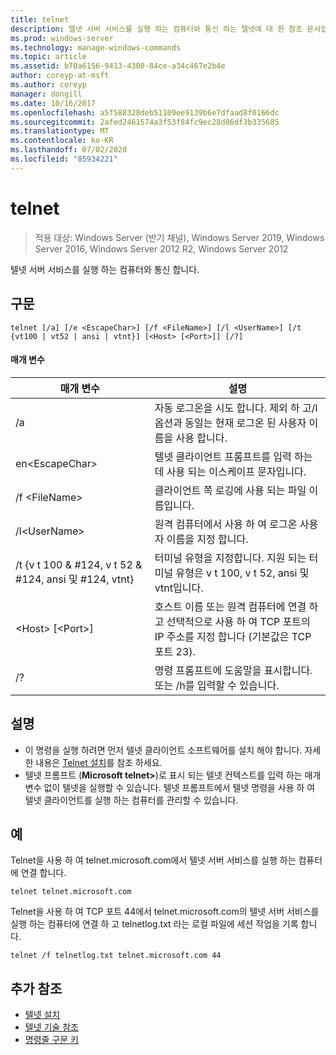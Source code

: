 ```yaml
---
title: telnet
description: 텔넷 서버 서비스를 실행 하는 컴퓨터와 통신 하는 텔넷에 대 한 참조 문서입니다.
ms.prod: windows-server
ms.technology: manage-windows-commands
ms.topic: article
ms.assetid: b70a6156-9413-4300-84ce-a34c467e2b4e
author: coreyp-at-msft
ms.author: coreyp
manager: dongill
ms.date: 10/16/2017
ms.openlocfilehash: a5f588328deb51109ee9139b6e7dfaad8f0166dc
ms.sourcegitcommit: 2afed2461574a3f53f84fc9ec28d86df3b335685
ms.translationtype: MT
ms.contentlocale: ko-KR
ms.lasthandoff: 07/02/2020
ms.locfileid: "85934221"
---
```

# <a name="telnet"></a>telnet

> 적용 대상: Windows Server (반기 채널), Windows Server 2019, Windows Server 2016, Windows Server 2012 R2, Windows Server 2012

텔넷 서버 서비스를 실행 하는 컴퓨터와 통신 합니다.

## <a name="syntax"></a>구문
```
telnet [/a] [/e <EscapeChar>] [/f <FileName>] [/l <UserName>] [/t {vt100 | vt52 | ansi | vtnt}] [<Host> [<Port>]] [/?]
```
#### <a name="parameters"></a>매개 변수
|매개 변수|설명|
|-------|--------|
|/a|자동 로그온을 시도 합니다. 제외 하 고/l 옵션과 동일는 현재 로그온 된 사용자 이름을 사용 합니다.|
|en\<EscapeChar>|텔넷 클라이언트 프롬프트를 입력 하는 데 사용 되는 이스케이프 문자입니다.|
|/f \<FileName>|클라이언트 쪽 로깅에 사용 되는 파일 이름입니다.|
|/l\<UserName>|원격 컴퓨터에서 사용 하 여 로그온 사용자 이름을 지정 합니다.|
|/t {v t 100 & #124, v t 52 & #124, ansi 및 #124, vtnt}|터미널 유형을 지정합니다. 지원 되는 터미널 유형은 v t 100, v t 52, ansi 및 vtnt입니다.|
|\<Host> [\<Port>]|호스트 이름 또는 원격 컴퓨터에 연결 하 고 선택적으로 사용 하 여 TCP 포트의 IP 주소를 지정 합니다 (기본값은 TCP 포트 23).|
|/?|명령 프롬프트에 도움말을 표시합니다. 또는 /h를 입력할 수 있습니다.|

## <a name="remarks"></a>설명
-   이 명령을 실행 하려면 먼저 텔넷 클라이언트 소프트웨어를 설치 해야 합니다. 자세한 내용은 [Telnet 설치](https://technet.microsoft.com/library/cc754293(v=ws.10).aspx)를 참조 하세요.
-   텔넷 프롬프트 (**Microsoft telnet>**)로 표시 되는 텔넷 컨텍스트를 입력 하는 매개 변수 없이 텔넷을 실행할 수 있습니다. 텔넷 프롬프트에서 텔넷 명령을 사용 하 여 텔넷 클라이언트를 실행 하는 컴퓨터를 관리할 수 있습니다.

## <a name="examples"></a>예
Telnet을 사용 하 여 telnet.microsoft.com에서 텔넷 서버 서비스를 실행 하는 컴퓨터에 연결 합니다.
```
telnet telnet.microsoft.com
```
Telnet을 사용 하 여 TCP 포트 44에서 telnet.microsoft.com의 텔넷 서버 서비스를 실행 하는 컴퓨터에 연결 하 고 telnetlog.txt 라는 로컬 파일에 세션 작업을 기록 합니다.
```
telnet /f telnetlog.txt telnet.microsoft.com 44
```

## <a name="additional-references"></a>추가 참조
-   [텔넷 설치](https://technet.microsoft.com/library/cc754293(v=ws.10).aspx)
-   [텔넷 기술 참조](https://technet.microsoft.com/library/cc754987(v=ws.10).aspx)
- [명령줄 구문 키](command-line-syntax-key.md)

